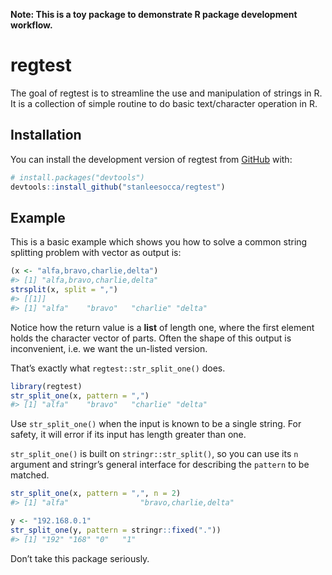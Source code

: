 
<!-- README.md is generated from README.Rmd. Please edit that file -->

**Note: This is a toy package to demonstrate R package development
workflow.**

# regtest

<!-- badges: start -->
<!-- badges: end -->

The goal of regtest is to streamline the use and manipulation of strings
in R. It is a collection of simple routine to do basic text/character
operation in R.

## Installation

You can install the development version of regtest from
[GitHub](https://github.com/) with:

``` r
# install.packages("devtools")
devtools::install_github("stanleesocca/regtest")
```

## Example

This is a basic example which shows you how to solve a common string
splitting problem with vector as output is:

``` r
(x <- "alfa,bravo,charlie,delta")
#> [1] "alfa,bravo,charlie,delta"
strsplit(x, split = ",")
#> [[1]]
#> [1] "alfa"    "bravo"   "charlie" "delta"
```

Notice how the return value is a **list** of length one, where the first
element holds the character vector of parts. Often the shape of this
output is inconvenient, i.e. we want the un-listed version.

That’s exactly what `regtest::str_split_one()` does.

``` r
library(regtest)
str_split_one(x, pattern = ",")
#> [1] "alfa"    "bravo"   "charlie" "delta"
```

Use `str_split_one()` when the input is known to be a single string. For
safety, it will error if its input has length greater than one.

`str_split_one()` is built on `stringr::str_split()`, so you can use its
`n` argument and stringr’s general interface for describing the
`pattern` to be matched.

``` r
str_split_one(x, pattern = ",", n = 2)
#> [1] "alfa"                "bravo,charlie,delta"

y <- "192.168.0.1"
str_split_one(y, pattern = stringr::fixed("."))
#> [1] "192" "168" "0"   "1"
```

Don’t take this package seriously.
